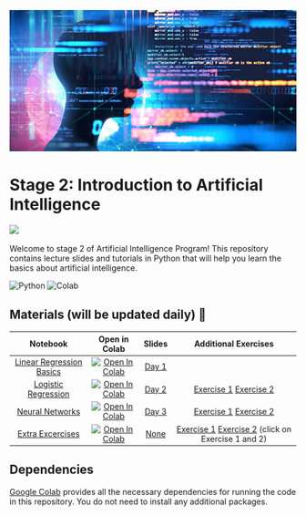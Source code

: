 ![1569966126](https://github.com/SaraAlthubaiti/NER-Project/blob/master/0_ZF-lzXTmWWHKoSLK.jpg)
# Stage 2: Introduction to Artificial Intelligence
 <img src="https://img.shields.io/badge/License-MIT-yellow.svg" /></a>
 
Welcome to stage 2 of Artificial Intelligence Program! This repository contains lecture slides and tutorials in Python that will help you learn the basics about artificial intelligence.

![Python](https://img.shields.io/badge/Python-3776AB?style=for-the-badge&logo=python&logoColor=white)
![Colab](https://img.shields.io/badge/Colab-F9AB00?style=for-the-badge&logo=googlecolab&color=525252)

## Materials (will be updated daily) :space_invader:

| Notebook  | Open in Colab|  Slides | Additional Exercises
| :---:         |     :---:      |  :---: |  :---:
| [Linear Regression Basics](https://drive.google.com/file/d/1K1fismRb7tW60a-3tqHf1bZfX8UZBUkf/view?usp=sharing) | [![Open In Colab](https://colab.research.google.com/assets/colab-badge.svg)](https://drive.google.com/file/d/1K1fismRb7tW60a-3tqHf1bZfX8UZBUkf/view?usp=sharing)| [Day 1](https://docs.google.com/presentation/d/1RKnOHUOO2sBLtsgsg-xo-SbRXJryGi5v/edit?usp=sharing&ouid=106548905542254481695&rtpof=true&sd=true)
| [Logistic Regression](https://drive.google.com/file/d/1fdRD_2ampFiEkEhSjrD0CflDEgCA_8B0/view?usp=sharing) | [![Open In Colab](https://colab.research.google.com/assets/colab-badge.svg)](https://colab.research.google.com/drive/1u-s23BL7bCz3tNP1mC6jXYBb9KWX1kU6?usp=sharing)| [Day 2](https://docs.google.com/presentation/d/1qqYhuTUSuoyQwGYM_EmUeZ3bKH2Xt4Vo/edit?usp=sharing&ouid=106548905542254481695&rtpof=true&sd=true) | [Exercise 1](https://colab.research.google.com/drive/12GmmOf54PdtBPwQBRRYuR0g5pmHq4r16?usp=sharing) [Exercise 2](https://drive.google.com/file/d/1-vx6uqBmu2jDxa7vse26MntDxwWXEmzt/view?usp=sharing)
| [Neural Networks](https://drive.google.com/file/d/12c2F8ZFSBonwcAvKIBNt41H2DjiLTJVq/view?usp=sharing) | [![Open In Colab](https://colab.research.google.com/assets/colab-badge.svg)](https://drive.google.com/file/d/12c2F8ZFSBonwcAvKIBNt41H2DjiLTJVq/view?usp=sharing)| [Day 3](https://docs.google.com/presentation/d/1BB4u6zcwalf89xzCL-1gwKz-w2-ZOlhC/edit?usp=sharing&ouid=106548905542254481695&rtpof=true&sd=true) | [Exercise 1](https://drive.google.com/file/d/12c2F8ZFSBonwcAvKIBNt41H2DjiLTJVq/view?usp=sharing) [Exercise 2](https://drive.google.com/file/d/1jI6UGPPklGF4L7L-U5oWJqXEHlDCgYcj/view?usp=sharing)
| [Extra Excercises]() | [![Open In Colab](https://colab.research.google.com/assets/colab-badge.svg)]()| [None]() | [Exercise 1](https://colab.research.google.com/drive/1kE2dxUjb9hAWeTBQjR1ajcx3g66x-Gpt?usp=sharing) [Exercise 2](https://colab.research.google.com/drive/1kE2dxUjb9hAWeTBQjR1ajcx3g66x-Gpt?usp=sharing) (click on Exercise 1 and 2)

## Dependencies
[Google Colab](https://colab.research.google.com) provides all the necessary dependencies for running the code in this repository. You do not need to install any additional packages.

